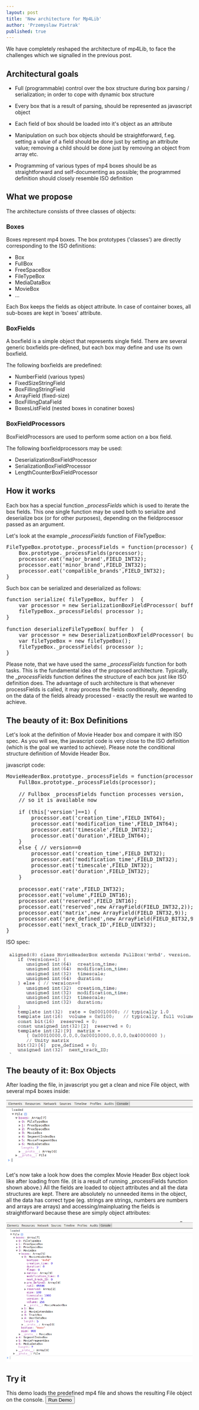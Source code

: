 ```yaml
---
layout: post
title: 'New architecture for Mp4Lib'
author: 'Przemyslaw Pietrak'
published: true
---
```


We have completely reshaped the architecture of mp4Lib, to face the challenges which we signalled in the previous post.

<!--more-->

Architectural goals
-------------------

* Full (programmable) control over the box structure during box parsing / serialization; in order to cope with dynamic box structure

* Every box that is a result of parsing, should be represented as javascript object

* Each field of box should be loaded into it's object as an attribute

* Manipulation on such box objects should be straightforward, f.eg. setting a value of a field should be done just by setting an attribute value; removing a child should be done just by removing an object from array etc.

* Programming of various types of mp4 boxes should be as straightforward and self-documenting as possible; the programmed definition should closely resemble ISO definition

What we propose
---------------

The architecture consists of three classes of objects:

<h3>Boxes</h3>

Boxes represent mp4 boxes. The box prototypes ('classes') are directly corresponding to the ISO definitions:

  * Box
  * FullBox
  * FreeSpaceBox
  * FileTypeBox  
  * MediaDataBox
  * MovieBox
  * ... 

Each Box keeps the fields as object attribute. In case of container boxes, all sub-boxes are kept in 'boxes' attribute. 

<h3>BoxFields</h3>

A boxfield is a simple object that represents single field. There are several generic boxfields pre-defined, but each box may define and use its own boxfield.

The following boxfields are predefined:

  * NumberField (various types)
  * FixedSizeStringField
  * BoxFillingStringField
  * ArrayField (fixed-size)
  * BoxFillingDataField 
  * BoxesListField (nested boxes in conatiner boxes)
  
<h3>BoxFieldProcessors</h3>

BoxFieldProcessors are used to perform some action on a box field. 

The following boxfieldprocessors may be used:

  * DeserializationBoxFieldProcessor
  * SerializationBoxFieldProcessor
  * LengthCounterBoxFieldProcessor

How it works
------------

Each box has a special function <i>_processFields</i> which is used to iterate the box fields. This one single function may be used both to serialize and deserialize box (or for other purposes), depending on the fieldprocessor passed as an argument. 

Let's look at the example <i>_processFields</i> function of FileTypeBox:

<pre>
FileTypeBox.prototype._processFields = function(processor) {
    Box.prototype._processFields(processor);
    processor.eat('major_brand',FIELD_INT32);
    processor.eat('minor_brand',FIELD_INT32);
    processor.eat('compatible_brands',FIELD_INT32);
}
</pre>

Such box can be serialized and deserialized as follows:

<pre>
function serialize( fileTypeBox, buffer )  {
    var processor = new SerializationBoxFieldProcessor( buffer )
    fileTypeBox._processFields( processor );
}

function deserializeFileTypeBox( buffer )  {
    var processor = new DeserializationBoxFieldProcessor( buffer )
    var fileTypeBox = new fileTypeBox();
    fileTypeBox._processFields( processor );
}
</pre>

Please note, that we have used the same <i>_processFields</i> function for both tasks. This is the fundamental idea of the proposed architecture. Typically, the <i>_processFields</i> function defines the structure of each box just like ISO definition does. The advantage of such architecture is that whenever processFields is called, it may process the fields conditionally, depending on the data of the fields already processed - exactly the result we wanted to achieve.


The beauty of it: Box Definitions
-------------------------------------

Let's look at the definition of Movie Header box and compare it with ISO spec. As you will see, the javascript code is very close to the ISO definition (which is the goal we wanted to achieve). Please note the conditional structure definition of Movide Header Box.

javascript code:

<pre>
MovieHeaderBox.prototype._processFields = function(processor) {
    FullBox.prototype._processFields(processor);

    // Fullbox _processFields function processes version, 
    // so it is available now

    if (this['version']==1) {
        processor.eat('creation_time',FIELD_INT64);
        processor.eat('modification_time',FIELD_INT64);
        processor.eat('timescale',FIELD_INT32);
        processor.eat('duration',FIELD_INT64);
    }
    else { // version==0
        processor.eat('creation_time',FIELD_INT32);
        processor.eat('modification_time',FIELD_INT32);
        processor.eat('timescale',FIELD_INT32);
        processor.eat('duration',FIELD_INT32);
    }

    processor.eat('rate',FIELD_INT32);
    processor.eat('volume',FIELD_INT16);
    processor.eat('reserved',FIELD_INT16);
    processor.eat('reserved',new ArrayField(FIELD_INT32,2));
    processor.eat('matrix',new ArrayField(FIELD_INT32,9));
    processor.eat('pre_defined',new ArrayField(FIELD_BIT32,9));
    processor.eat('next_track_ID',FIELD_UINT32);
}
</pre>

ISO spec:

![](/images/mvhd-iso.png)

The beauty  of it: Box Objects
----------------------------------

After loading the file, in javascript you get a clean and nice File object, with several mp4 boxes inside:

![](/images/file-object.png)

Let's now take a look how does the complex Movie Header Box object look like after loading from file. (it is a result of running _processFields function shown above.) All the fields are loaded to object attributes and all the data structures are kept. There are absolutely no unneeded items in the object, all the data has correct type (eg. strings are strings, numbers are numbers and arrays are arrays) and accessing/mainpluating the fields is straightforward because these are simply object attributes:

![](/images/mvhd-object.png)

<script type="text/javascript" src="/javascripts/mp4lib/0.2/mp4lib.js"></script>
<script type="text/javascript" src="/javascripts/mp4lib/0.2/mp4lib-fieldProcessors.js"></script>
<script type="text/javascript" src="/javascripts/mp4lib/0.2/mp4lib-fields.js"></script>
<script type="text/javascript" src="/javascripts/mp4lib/0.2/mp4lib-helpers.js"></script>
<script type="text/javascript" src="/javascripts/mp4lib/0.2/mp4lib-boxes.js"></script>
<script type="text/javascript" src="/javascripts/mp4lib/0.2/SmoothPlayer.js"></script>
<script src="//ajax.googleapis.com/ajax/libs/jquery/1.9.1/jquery.min.js" ></script>


<h2>Try it</h2>

This demo loads the predefined mp4 file and shows the resulting File object on the console.
<input type="button" onclick="runDemo2('/images/video-dash-01.mp4');" value="Run Demo"/>



<script>
/*
var movie = new SmMediaObject();

function movieLoadFail( error )
{
    alert( error );
}


function movieLoaded()
{
    console.log("Movie loaded!");
}



function runDemo()
{    
	//var video = document.querySelector('video');    
    movie.onload = movieLoaded;
    movie.onerror = movieLoadFail;
    console.log("Calling movie.open");
    //url = "http://cdn-ott.rd.tp.pl/TVE/Smooth/pr_ottRE9jozxq/pr_ott.ism/manifest";  
    movie.open('/images/manifest.xml');
}*/

function GET(url, callback) {
  var xhr = new XMLHttpRequest();
  xhr.open('GET', url, true);
  xhr.responseType = 'arraybuffer';
  xhr.send();

  xhr.onload = function(e) {
    if (xhr.status != 200) {
      alert("Unexpected status code " + xhr.status + " for " + url);
      return false;
    }
    callback(new Uint8Array(xhr.response));
  };
}


function runDemo2(url)
{
    GET(url, function(uInt8Array) {
		u = uInt8Array;		
        f = new File();
        p = new DeserializationBoxFieldsProcessor(f,u,0,u.length);
	    f._processFields(p);
        console.log('loaded');
        console.log(f);
        alert('Please observe the result at the console');
	  });

}


</script>



